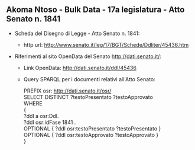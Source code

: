 ## Akoma Ntoso - Bulk Data - 17a legislatura - Atto Senato n. 1841 ##

* Scheda del Disegno di Legge - Atto Senato n. 1841:
	* http url: http://www.senato.it/leg/17/BGT/Schede/Ddliter/45436.htm

* Riferimenti al sito OpenData del Senato http://dati.senato.it/:
	* Link OpenData: http://dati.senato.it/ddl/45436
	* Query SPARQL per i documenti relativi all'Atto Senato:

        PREFIX osr: <http://dati.senato.it/osr/>  
		SELECT DISTINCT ?testoPresentato ?testoApprovato  
		WHERE  
		{  
		    ?ddl a osr:Ddl.  
		    ?ddl osr:idFase 1841 .  
		    OPTIONAL { ?ddl osr:testoPresentato ?testoPresentato }  
		    OPTIONAL { ?ddl osr:testoApprovato ?testoApprovato }  
		}
		